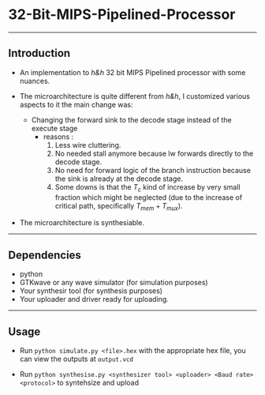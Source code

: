 # 32-Bit-MIPS-Pipelined-Processor 
****
## Introduction

- An implementation to *h&h* 32 bit MIPS Pipelined processor with some nuances.
- The microarchitecture is quite different from *h&h*, I customized various aspects to it the main change was:
    - Changing the forward sink to the decode stage instead of the execute stage  
        - reasons : 
            1. Less wire cluttering.
            2. No needed stall anymore because lw forwards directly to the decode stage.
            2. No need for forward logic of the branch instruction because the sink is already at the decode stage.
            3. Some downs is that the $T_c$ kind of increase by very small fraction which might be neglected (due to the increase of critical path, specifically $T_{mem} + {T_{mux}}$).

- The microarchitecture is synthesiable.

****
## Dependencies 
- python
- GTKwave or any wave simulator (for simulation purposes)
- Your synthesir tool (for synthesis purposes)
- Your uploader and driver ready for uploading.
****
## Usage

- Run `python simulate.py <file>.hex` with the appropriate hex file, you can view the outputs at `output.vcd` 

- Run `python synthesise.py <synthesizer tool> <uploader> <Baud rate> <protocol>` to syntehsize and upload